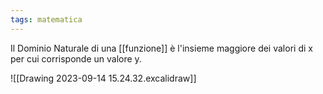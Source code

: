 ```yaml
---
tags: matematica
---
```

Il Dominio Naturale di una [[funzione]] è l'insieme maggiore dei valori di x per cui corrisponde un valore y.

![[Drawing 2023-09-14 15.24.32.excalidraw]]